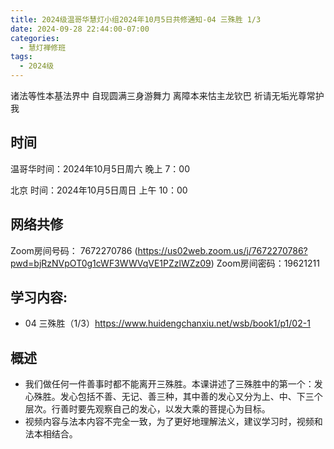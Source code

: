 ```yaml
---
title: 2024级温哥华慧灯小组2024年10月5日共修通知-04 三殊胜 1/3
date: 2024-09-28 22:44:00-07:00
categories:
  - 慧灯禅修班
tags:
  - 2024级
---
```

诸法等性本基法界中 自现圆满三身游舞力
离障本来怙主龙钦巴 祈请无垢光尊常护我

## 时间


温哥华时间：2024年10月5日周六 晚上 7：00

北京 时间：2024年10月5日周日 上午 10：00


## 网络共修
Zoom房间号码： 7672270786  (https://us02web.zoom.us/j/7672270786?pwd=bjRzNVpOT0g1cWF3WWVqVE1PZzlWZz09)
Zoom房间密码：19621211


## 学习内容:

- 04 三殊胜（1/3）https://www.huidengchanxiu.net/wsb/book1/p1/02-1


## 概述 
- 我们做任何一件善事时都不能离开三殊胜。本课讲述了三殊胜中的第一个：发心殊胜。发心包括不善、无记、善三种，其中善的发心又分为上、中、下三个层次。行善时要先观察自己的发心，以发大乘的菩提心为目标。
- 视频内容与法本内容不完全一致，为了更好地理解法义，建议学习时，视频和法本相结合。 
